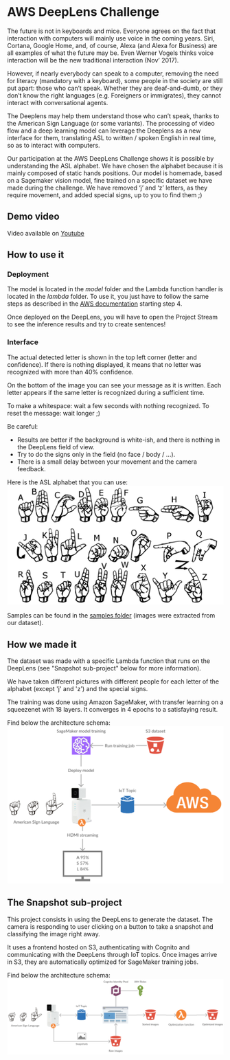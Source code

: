 # AWS DeepLens Challenge

The future is not in keyboards and mice. Everyone agrees on the fact that interaction with computers will mainly use voice in the coming years. Siri, Cortana, Google Home, and, of course, Alexa (and Alexa for Business) are all examples of what the future may be. Even Werner Vogels thinks voice interaction will be the new traditional interaction (Nov’ 2017).

However, if nearly everybody can speak to a computer, removing the need for literacy (mandatory with a keyboard), some people in the society are still put apart: those who can’t speak. Whether they are deaf-and-dumb, or they don’t know the right languages (e.g. Foreigners or immigrates), they cannot interact with conversational agents.

The Deeplens may help them understand those who can’t speak, thanks to the American Sign Language (or some variants). The processing of video flow and a deep learning model can leverage the Deeplens as a new interface for them, translating ASL to written / spoken English in real time, so as to interact with computers.

Our participation at the AWS DeepLens Challenge shows it is possible by understanding the ASL alphabet. We have chosen the alphabet because it is mainly composed of static hands positions.
Our model is homemade, based on a Sagemaker vision model, fine trained on a specific dataset we have made during the challenge. We have removed ‘j’ and ‘z’ letters, as they require movement, and added special signs, up to you to find them ;)

## Demo video

Video available on [Youtube](https://www.youtube.com/watch?v=5VAKcQtoELo)

## How to use it

### Deployment

The model is located in the *model* folder and the Lambda function handler is located in the *lambda* folder. To use it, you just have to follow the same steps as described in the [AWS documentation](https://docs.aws.amazon.com/deeplens/latest/dg/deeplens-train-model.html) starting step 4.

Once deployed on the DeepLens, you will have to open the Project Stream to see the inference results and try to create sentences!

### Interface

The actual detected letter is shown in the top left corner (letter and confidence). If there is nothing displayed, it means that no letter was recognized with more than 40% confidence.

On the bottom of the image you can see your message as it is written. Each letter appears if the same letter is recognized during a sufficient time.

To make a whitespace: wait a few seconds with nothing recognized.
To reset the message: wait longer ;)

Be careful:
* Results are better if the background is white-ish, and there is nothing in the DeepLens field of view.
* Try to do the signs only in the field (no face / body / ...).
* There is a small delay between your movement and the camera feedback.

Here is the ASL alphabet that you can use:
![ASL alphabet](images/asl-alphabet.png)

Samples can be found in the [samples folder](samples/) (images were extracted from our dataset).

## How we made it

The dataset was made with a specific Lambda function that runs on the DeepLens (see "Snapshot sub-project" below for more information).

We have taken different pictures with different people for each letter of the alphabet (except 'j' and 'z') and the special signs.

The training was done using Amazon SageMaker, with transfer learning on a squeezenet with 18 layers. It converges in 4 epochs to a satisfaying result.

Find below the architecture schema:
![ASL inference](images/inference.png)

## The Snapshot sub-project

This project consists in using the DeepLens to generate the dataset. The camera is responding to user clicking on a button to take a snapshot and classifying the image right away.

It uses a frontend hosted on S3, authenticating with Cognito and communicating with the DeepLens through IoT topics. Once images arrive in S3, they are automatically optimized for SageMaker training jobs.

Find below the architecture schema:
![ASL Snapshot](images/snapshot.png)
